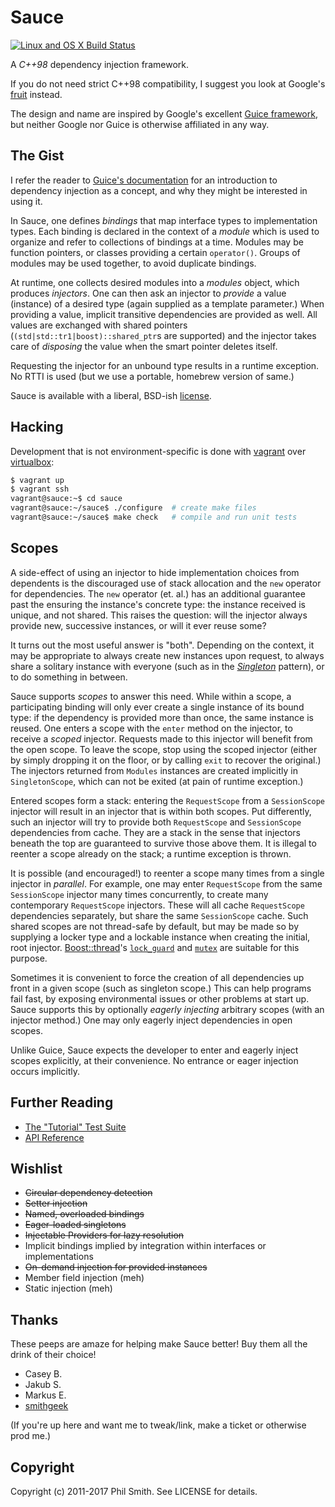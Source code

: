 # Sauce #

[![Linux and OS X Build Status][travis-badge]][travis]

[travis-badge]: https://travis-ci.org/phs/sauce.png?branch=master
[travis]: https://travis-ci.org/phs/sauce

A *C++98* dependency injection framework.

If you do not need strict C++98 compatibility, I suggest you look at Google's
[fruit][google-fruit] instead.

The design and name are inspired by Google's excellent [Guice framework][google-guice],
but neither Google nor Guice is otherwise affiliated in any way.

[google-guice]: https://github.com/google/guice
[google-fruit]: https://github.com/google/fruit

## The Gist ##

I refer the reader to [Guice's documentation][guice-motivation] for an introduction to
dependency injection as a concept, and why they might be interested in using it.

In Sauce, one defines _bindings_ that map interface types to implementation types.  Each
binding is declared in the context of a _module_ which is used to organize and refer to
collections of bindings at a time.  Modules may be function pointers, or classes
providing a certain `operator()`.  Groups of modules may be used together, to avoid
duplicate bindings.

At runtime, one collects desired modules into a _modules_ object, which produces
_injectors_.  One can then ask an injector to _provide_ a value (instance) of a desired
type (again supplied as a template parameter.)  When providing a value, implicit
transitive dependencies are provided as well.  All values are exchanged with shared
pointers (`(std|std::tr1|boost)::shared_ptr`s are supported) and the injector takes care
of _disposing_ the value when the smart pointer deletes itself.

Requesting the injector for an unbound type results in a runtime exception.  No RTTI is
used (but we use a portable, homebrew version of same.)

Sauce is available with a liberal, BSD-ish [license][sauce-license].

[guice-motivation]: https://github.com/google/guice/wiki/Motivation
[sauce-license]: https://github.com/phs/sauce/blob/master/LICENSE

## Hacking ##

Development that is not environment-specific is done with [vagrant][vagrant] over
[virtualbox][virtualbox]:

```bash
$ vagrant up
$ vagrant ssh
vagrant@sauce:~$ cd sauce
vagrant@sauce:~/sauce$ ./configure  # create make files
vagrant@sauce:~/sauce$ make check   # compile and run unit tests
```

[vagrant]: http://www.vagrantup.com/
[virtualbox]: https://www.virtualbox.org/

## Scopes ##

A side-effect of using an injector to hide implementation choices from dependents is the
discouraged use of stack allocation and the `new` operator for dependencies.  The `new`
operator (et. al.) has an additional guarantee past the ensuring the instance's concrete
type: the instance received is unique, and not shared.  This raises the question: will
the injector always provide new, successive instances, or will it ever reuse some?

It turns out the most useful answer is "both".  Depending on the context, it may be
appropriate to always create new instances upon request, to always share a solitary
instance with everyone (such as in the [_Singleton_][singleton] pattern), or to do
something in between.

Sauce supports _scopes_ to answer this need.  While within a scope, a participating
binding will only ever create a single instance of its bound type: if the dependency is
provided more than once, the same instance is reused.  One enters a scope with the
`enter` method on the injector, to receive a _scoped_ injector.  Requests made to this
injector will benefit from the open scope.  To leave the scope, stop using the scoped
injector (either by simply dropping it on the floor, or by calling `exit` to recover the
original.)  The injectors returned from `Modules` instances are created implicitly in
`SingletonScope`, which can not be exited (at pain of runtime exception.)

Entered scopes form a stack: entering the `RequestScope` from a `SessionScope` injector
will result in an injector that is within both scopes.  Put differently, such an injector
will try to provide both `RequestScope` and `SessionScope` dependencies from cache.  They
are a stack in the sense that injectors beneath the top are guaranteed to survive those
above them.  It is illegal to reenter a scope already on the stack; a runtime exception
is thrown.

It is possible (and encouraged!) to reenter a scope many times from a single injector in
_parallel_.  For example, one may enter `RequestScope` from the same `SessionScope`
injector many times concurrently, to create many contemporary `RequestScope` injectors.
These will all cache `RequestScope` dependencies separately, but share the same
`SessionScope` cache.  Such shared scopes are not thread-safe by default, but may be made
so by supplying a locker type and a lockable instance when creating the initial, root
injector.  [Boost::thread][boost-thread]'s [`lock_guard`][boost-lock-guard] and
[`mutex`][boost-mutex] are suitable for this purpose.

Sometimes it is convenient to force the creation of all dependencies up front in a given
scope (such as singleton scope.)  This can help programs fail fast, by exposing
environmental issues or other problems at start up.  Sauce supports this by optionally
_eagerly injecting_ arbitrary scopes (with an injector method.)  One may only eagerly
inject dependencies in open scopes.

Unlike Guice, Sauce expects the developer to enter and eagerly inject scopes explicitly,
at their convenience.  No entrance or eager injection occurs implicitly.

[singleton]: http://en.wikipedia.org/wiki/Singleton_pattern
[boost-thread]: http://www.boost.org/doc/libs/1_47_0/doc/html/thread.html
[boost-lock-guard]: http://www.boost.org/doc/libs/1_47_0/doc/html/thread/synchronization.html#thread.synchronization.locks.lock_guard
[boost-mutex]: http://www.boost.org/doc/libs/1_47_0/doc/html/thread/synchronization.html#thread.synchronization.mutex_types.mutex

## Further Reading ##

* [The "Tutorial" Test Suite](https://github.com/phs/sauce/blob/master/test/tutorial_test.cc)
* [API Reference](http://phs.github.com/sauce/doxygen-doc/html/)

## Wishlist ##

* ~~Circular dependency detection~~
* ~~Setter injection~~
* ~~Named, overloaded bindings~~
* ~~Eager-loaded singletons~~
* ~~Injectable Providers for lazy resolution~~
* Implicit bindings implied by integration within interfaces or implementations
* ~~On-demand injection for provided instances~~
* Member field injection (meh)
* Static injection (meh)

## Thanks ##

These peeps are amaze for helping make Sauce better!  Buy them all the drink of their
choice!

* Casey B.
* Jakub S.
* Markus E.
* [smithgeek](https://github.com/smithgeek)

(If you're up here and want me to tweak/link, make a ticket or otherwise prod me.)

## Copyright ##

Copyright (c) 2011-2017 Phil Smith. See LICENSE for details.
